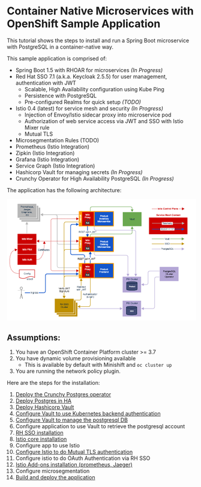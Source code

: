 # Container Native Microservices with OpenShift Sample Application

This tutorial shows the steps to install and run a Spring Boot microservice with PostgreSQL in a container-native way. 

This sample application is comprised of:

* Spring Boot 1.5 with RHOAR for microservices *(In Progress)*
* Red Hat SSO 7.1 (a.k.a. Keycloak 2.5.5) for user management, authentication with JWT
  * Scalable, High Availability configuration using Kube Ping
  * Persistence with PostgreSQL
  * Pre-configured Realms for quick setup *(TODO)*
* Istio 0.4 (latest) for service mesh and security *(In Progress)*
  * Injection of Envoy/Istio sidecar proxy into microservice pod
  * Authorization of web service access via JWT and SSO with Istio Mixer rule
  * Mutual TLS
* Microsegmentation Rules (TODO)
* Prometheus (Istio Integration)
* Zipkin (Istio Integration)
* Grafana (Istio Integration)
* Service Graph (Istio Integration)
* Hashicorp Vault for managing secrets *(In Progress)*
* Crunchy Operator for High Availability PostgreSQL *(In Progress)*

The application has the following architecture:

![Architecture](architecture.png)

## Assumptions:
1. You have an OpenShift Container Platform cluster >= 3.7
2. You have dynamic volume provisioning available
   * This is available by default with Minishift and `oc cluster up`
3. You are running the network policy plugin.

Here are the steps for the installation:


1. [Deploy the Crunchy Postgres operator](./crunchy/deploy-cruncy.md)
2. [Deploy Postgres in HA](./crunchy/deploy-HA-db.md)
3. [Deploy Hashicorp Vault](./vault/deploy-vault.md)
4. [Configure Vault to use Kubernetes backend authentication](./vault/vault-kube-backend.md)
5. [Configure Vault to manage the postgresql DB](./vault/vault-postgres.md)
6. Configure application to use Vault to retrieve the postgresql account
7. [RH SSO installation](./sso/README.md)
8. [Istio core installation](./istio/README.md)
9. Configure app to use Istio
10. [Configure Istio to do Mutual TLS authentication](./istio/enabling-tls.md)
11. Configure istio to do OAuth Authentication via RH SSO
12. [Istio Add-ons installation (prometheus, Jaeger)](./istio/addons.md)
13. Configure microsegmentation
14. [Build and deploy the application](./spring/README.md)
